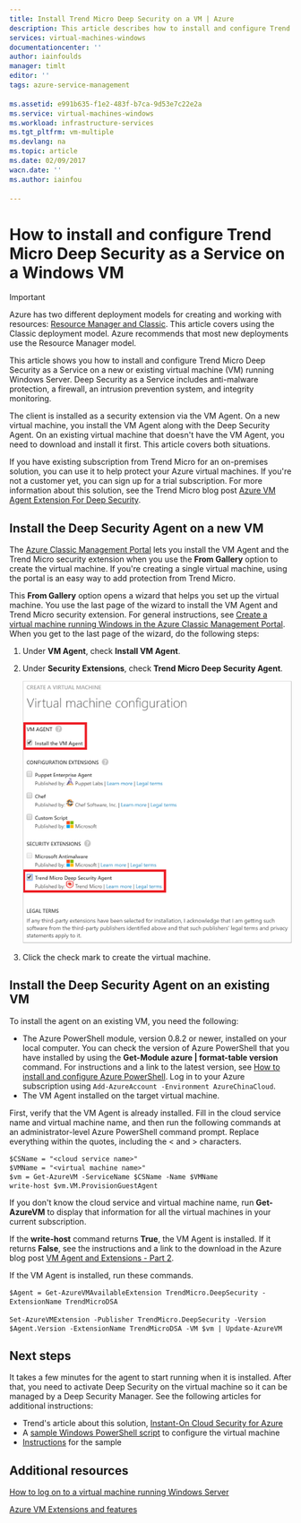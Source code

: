```yaml
---
title: Install Trend Micro Deep Security on a VM | Azure
description: This article describes how to install and configure Trend Micro security on a VM created with the Classic deployment model in Azure.
services: virtual-machines-windows
documentationcenter: ''
author: iainfoulds
manager: timlt
editor: ''
tags: azure-service-management

ms.assetid: e991b635-f1e2-483f-b7ca-9d53e7c22e2a
ms.service: virtual-machines-windows
ms.workload: infrastructure-services
ms.tgt_pltfrm: vm-multiple
ms.devlang: na
ms.topic: article
ms.date: 02/09/2017
wacn.date: ''
ms.author: iainfou

---
```

# How to install and configure Trend Micro Deep Security as a Service on a Windows VM
> [!IMPORTANT] 
> Azure has two different deployment models for creating and working with resources: [Resource Manager and Classic](../azure-resource-manager/resource-manager-deployment-model.md). This article covers using the Classic deployment model. Azure recommends that most new deployments use the Resource Manager model.

This article shows you how to install and configure Trend Micro Deep Security as a Service on a new or existing virtual machine (VM) running Windows Server. Deep Security as a Service includes anti-malware protection, a firewall, an intrusion prevention system, and integrity monitoring.

The client is installed as a security extension via the VM Agent. On a new virtual machine, you install the VM Agent along with the Deep Security Agent. On an existing virtual machine that doesn't have the VM Agent, you need to download and install it first. This article covers both situations.

If you have existing subscription from Trend Micro for an on-premises solution, you can use it to help protect your Azure virtual machines. If you're not a customer yet, you can sign up for a trial subscription. For more information about this solution, see the Trend Micro blog post [Azure VM Agent Extension For Deep Security](http://blog.trendmicro.com/microsoft-azure-vm-agent-extension-for-deep-security/).

## Install the Deep Security Agent on a new VM
The [Azure Classic Management Portal](http://manage.windowsazure.cn) lets you install the VM Agent and the Trend Micro security extension when you use the **From Gallery** option to create the virtual machine. If you're creating a single virtual machine, using the portal is an easy way to add protection from Trend Micro.

This **From Gallery** option opens a wizard that helps you set up the virtual machine. You use the last page of the wizard to install the VM Agent and Trend Micro security extension. For general instructions, see [Create a virtual machine running Windows in the Azure Classic Management Portal](virtual-machines-windows-classic-tutorial.md?toc=%2fazure%2fvirtual-machines%2fwindows%2fclassic%2ftoc.json). When you get to the last page of the wizard, do the following steps:

1. Under **VM Agent**, check **Install VM Agent**.
2. Under **Security Extensions**, check **Trend Micro Deep Security Agent**.

    ![Install the VM Agent and the Deep Security Agent](./media/virtual-machines-windows-classic-install-trend/InstallVMAgentandTrend.png)
3. Click the check mark to create the virtual machine.

## Install the Deep Security Agent on an existing VM
To install the agent on an existing VM, you need the following:

* The Azure PowerShell module, version 0.8.2 or newer, installed on your local computer. You can check the version of Azure PowerShell that you have installed by using the **Get-Module azure | format-table version** command. For instructions and a link to the latest version, see [How to install and configure Azure PowerShell](https://docs.microsoft.com/powershell/azureps-cmdlets-docs). Log in to your Azure subscription using `Add-AzureAccount -Environment AzureChinaCloud`.
* The VM Agent installed on the target virtual machine.

First, verify that the VM Agent is already installed. Fill in the cloud service name and virtual machine name, and then run the following commands at an administrator-level Azure PowerShell command prompt. Replace everything within the quotes, including the < and > characters.

    $CSName = "<cloud service name>"
    $VMName = "<virtual machine name>"
    $vm = Get-AzureVM -ServiceName $CSName -Name $VMName
    write-host $vm.VM.ProvisionGuestAgent

If you don't know the cloud service and virtual machine name, run **Get-AzureVM** to display that information for all the virtual machines in your current subscription.

If the **write-host** command returns **True**, the VM Agent is installed. If it returns **False**, see the instructions and a link to the download in the Azure blog post [VM Agent and Extensions - Part 2](https://azure.microsoft.com/blog/vm-agent-and-extensions-part-2/).

If the VM Agent is installed, run these commands.

    $Agent = Get-AzureVMAvailableExtension TrendMicro.DeepSecurity -ExtensionName TrendMicroDSA

    Set-AzureVMExtension -Publisher TrendMicro.DeepSecurity -Version $Agent.Version -ExtensionName TrendMicroDSA -VM $vm | Update-AzureVM

## Next steps
It takes a few minutes for the agent to start running when it is installed. After that, you need to activate Deep Security on the virtual machine so it can be managed by a Deep Security Manager. See the following articles for additional instructions:

* Trend's article about this solution, [Instant-On Cloud Security for Azure](https://www.trendmicro.com/azure/?cm_mmc=VURL%3Awww.trendmicro.com-_-VURL-_-%2Fazure%2Findex.html-_-1-1#how-it-works)
* A [sample Windows PowerShell script](http://go.microsoft.com/fwlink/?LinkId=404100) to configure the virtual machine
* [Instructions](http://go.microsoft.com/fwlink/?LinkId=404099) for the sample

## Additional resources
[How to log on to a virtual machine running Windows Server]

[Azure VM Extensions and features]

<!--Link references-->
[How to log on to a virtual machine running Windows Server]: virtual-machines-windows-classic-connect-logon.md
[Azure VM Extensions and features]: /azure/virtual-machines/windows/extensions-features